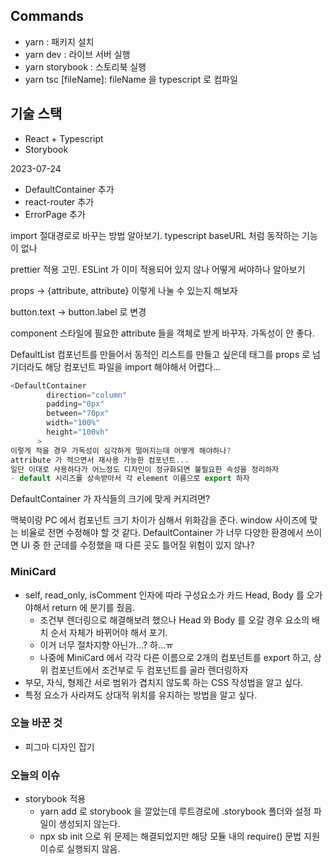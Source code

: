 ## Commands
* yarn : 패키지 설치
* yarn dev : 라이브 서버 실행
* yarn storybook : 스토리북 실행
* yarn tsc [fileName]: fileName 을 typescript 로 컴파일

## 기술 스택
* React + Typescript
* Storybook

2023-07-24

- DefaultContainer 추가
- react-router 추가
- ErrorPage 추가

import 절대경로로 바꾸는 방법 알아보기.
typescript baseURL 처럼 동작하는 기능이 없나

prettier 적용 고민. ESLint 가 이미 적용되어 있지 않나 어떻게 써야하나 알아보기

props -> {attribute, attribute} 이렇게 나눌 수 있는지 해보자

button.text -> button.label 로 변경

component 스타일에 필요한 attribute 들을 객체로 받게 바꾸자. 가독성이 안 좋다.

DefaultList 컴포넌트를 만들어서 동적인 리스트를 만들고 싶은데 태그를 props 로 넘기더라도 해당 컴포넌트 파일을 import 해야해서 어렵다...

```javascript
<DefaultContainer
        direction="column"
        padding="0px"
        between="70px"
        width="100%"
        height="100vh"
      >
이렇게 적을 경우 가독성이 심각하게 떨어지는데 어떻게 해야하나?
attribute 가 적으면서 재사용 가능한 컴포넌트...
일단 이대로 사용하다가 어느정도 디자인이 정규화되면 불필요한 속성을 정리하자
- default 시리즈를 상속받아서 각 element 이름으로 export 하자
```

DefaultContainer 가 자식들의 크기에 맞게 커지려면?

맥북이랑 PC 에서 컴포넌트 크기 차이가 심해서 위화감을 준다. window 사이즈에 맞는 비율로 전면 수정해야 할 것 같다.
DefaultContainer 가 너무 다양한 환경에서 쓰이면 UI 중 한 군데를 수정했을 때 다른 곳도 틀어질 위험이 있지 않나?

### MiniCard
* self, read_only, isComment 인자에 따라 구성요소가 카드 Head, Body 를 오가야해서 return 에 분기를 줬음.
  * 조건부 렌더링으로 해결해보려 했으나 Head 와 Body 를 오갈 경우 요소의 배치 순서 자체가 바뀌어야 해서 포기.
  * 이거 너무 절차지향 아닌가...? 하...ㅠ
  * 나중에 MiniCard 에서 각각 다른 이름으로 2개의 컴포넌트를 export 하고, 상위 컴포넌트에서 조건부로 두 컴포넌트를 골라 렌더링하자
* 부모, 자식, 형제간 서로 범위가 겹치지 않도록 하는 CSS 작성법을 알고 싶다.
* 특정 요소가 사라져도 상대적 위치를 유지하는 방법을 알고 싶다.

### 오늘 바꾼 것
* 피그마 디자인 잡기

### 오늘의 이슈
* storybook 적용
  * yarn add 로 storybook 을 깔았는데 루트경로에 .storybook 폴더와 설정 파일이 생성되지 않는다.
  * npx sb init 으로 위 문제는 해결되었지만 해당 모듈 내의 require() 문법 지원 이슈로 실행되지 않음.